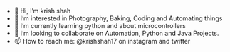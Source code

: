- 👋 Hi, I’m krish shah
- 👀 I’m interested in Photography, Baking, Coding and Automating things
- 🌱 I’m currently learning python and about microcontrollers 
- 💞️ I’m looking to collaborate on Automation, Python and Java Projects. 
- 📫 How to reach me: @krishshah17 on instagram and twitter

<!---
krishshah17/krishshah17 is a ✨ special ✨ repository because its `README.md` (this file) appears on your GitHub profile.
You can click the Preview link to take a look at your changes.
--->
